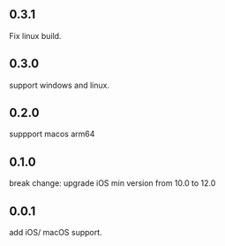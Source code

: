 ## 0.3.1

Fix linux build.

## 0.3.0

support windows and linux.

## 0.2.0

suppport macos arm64

## 0.1.0

break change: upgrade iOS min version from 10.0 to 12.0
## 0.0.1

add iOS/ macOS support.

